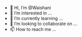 - 👋 Hi, I’m @Waishani
- 👀 I’m interested in ...
- 🌱 I’m currently learning ...
- 💞️ I’m looking to collaborate on ...
- 📫 How to reach me ...

<!---
Waishani/Waishani is a ✨ special ✨ repository because its `README.md` (this file) appears on your GitHub profile.
You can click the Preview link to take a look at your changes.
--->
